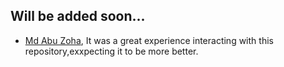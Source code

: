 ## Will be added soon...

-  [Md Abu Zoha](https://github.com/MdAbuZoha), It was a great experience interacting with this repository,exxpecting it to be more better.